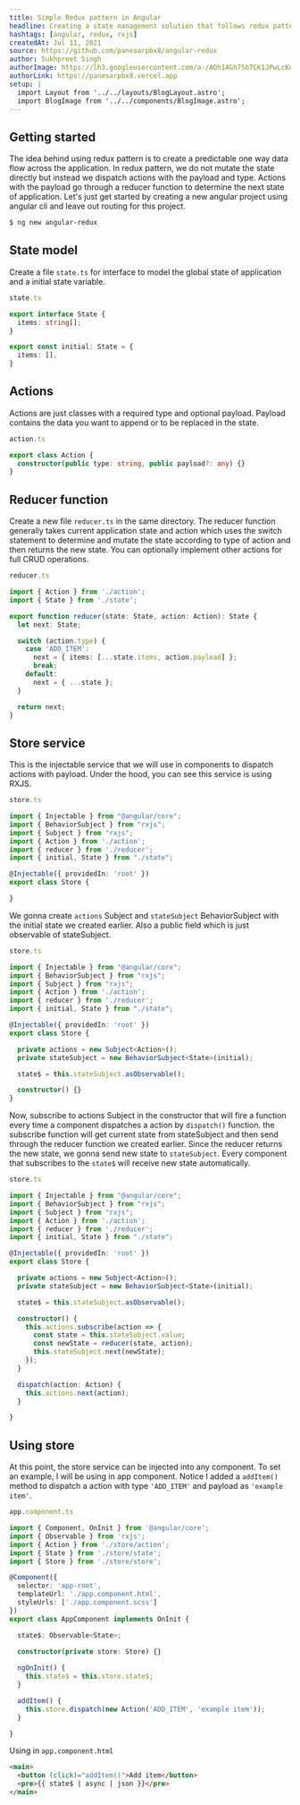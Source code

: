 ```yaml
---
title: Simple Redux pattern in Angular
headline: Creating a state management solution that follows redux pattern for small angular projects
hashtags: [angular, redux, rxjs]
createdAt: Jul 11, 2021
source: https://github.com/panesarpbx8/angular-redux
author: Sukhpreet Singh
authorImage: https://lh3.googleusercontent.com/a-/AOh14Gh75b7CK1JPwLcKqE8a-zJjwaEVGUreGuWl2nYZbw=s96-c
authorLink: https://panesarpbx8.vercel.app
setup: |
  import Layout from '../../layouts/BlogLayout.astro';
  import BlogImage from '../../components/BlogImage.astro';
---
```


## Getting started

The idea behind using redux pattern is to create a predictable one way data flow across the application. In redux pattern, we do not mutate the state directly but instead we dispatch actions with the payload and type. Actions with the payload go through a reducer function to determine the next state of application. Let's just get started by creating a new angular project using angular cli and leave out routing for this project.

```css
$ ng new angular-redux
```

<BlogImage src="reduxflow.png" alt="redux pattern visualized" title={frontmatter.title}/>

## State model

Create a file `state.ts` for interface to model the global state of application and a initial state variable.

```ts
state.ts

export interface State {
  items: string[];
}

export const initial: State = {
  items: [],
} 
```

## Actions

Actions are just classes with a required type and optional payload. Payload contains the data you want to append or to be replaced in the state.

```ts
action.ts

export class Action {
  constructor(public type: string, public payload?: any) {}
}
```

## Reducer function

Create a new file `reducer.ts` in the same directory. The reducer function generally takes current application state and action which uses the switch statement to determine and mutate the state according to type of action and then returns the new state. You can optionally implement other actions for full CRUD operations.

```ts
reducer.ts

import { Action } from './action';
import { State } from './state';

export function reducer(state: State, action: Action): State {
  let next: State;

  switch (action.type) {
    case 'ADD_ITEM':
      next = { items: [...state.items, action.payload] };
      break;
    default:
      next = { ...state };
  }

  return next;
}
```

## Store service

This is the injectable service that we will use in components to dispatch actions with payload. Under the hood, you can see this service is using RXJS.

```ts
store.ts

import { Injectable } from "@angular/core";
import { BehaviorSubject } from "rxjs";
import { Subject } from "rxjs";
import { Action } from './action';
import { reducer } from './reducer';
import { initial, State } from "./state";

@Injectable({ providedIn: 'root' })
export class Store {

}
```

We gonna create `actions` Subject and `stateSubject` BehaviorSubject with the initial state we created earlier. Also a public field which is just observable of stateSubject.

```ts
store.ts

import { Injectable } from "@angular/core";
import { BehaviorSubject } from "rxjs";
import { Subject } from "rxjs";
import { Action } from './action';
import { reducer } from './reducer';
import { initial, State } from "./state";

@Injectable({ providedIn: 'root' })
export class Store {

  private actions = new Subject<Action>();
  private stateSubject = new BehaviorSubject<State>(initial);

  state$ = this.stateSubject.asObservable();

  constructor() {}
}
```

Now, subscribe to actions Subject in the constructor that will fire a function every time a component dispatches a action by `dispatch()` function. the subscribe function will get current state from stateSubject and then send through the reducer function we created earlier. Since the reducer returns the new state, we gonna send new state to `stateSubject`. Every component that subscribes to the `state$` will receive new state automatically.

```ts
store.ts

import { Injectable } from "@angular/core";
import { BehaviorSubject } from "rxjs";
import { Subject } from "rxjs";
import { Action } from './action';
import { reducer } from './reducer';
import { initial, State } from "./state";

@Injectable({ providedIn: 'root' })
export class Store {

  private actions = new Subject<Action>();
  private stateSubject = new BehaviorSubject<State>(initial);

  state$ = this.stateSubject.asObservable();

  constructor() {
    this.actions.subscribe(action => {
      const state = this.stateSubject.value;
      const newState = reducer(state, action);
      this.stateSubject.next(newState);
    });
  }

  dispatch(action: Action) {
    this.actions.next(action);
  }

}
```

## Using store

At this point, the store service can be injected into any component. To set an example, I will be using in app component. Notice I added a `addItem()` method to dispatch a action with type `'ADD_ITEM'` and payload as `'example item'`.

```ts
app.component.ts

import { Component, OnInit } from '@angular/core';
import { Observable } from 'rxjs';
import { Action } from './store/action';
import { State } from './store/state';
import { Store } from './store/store';

@Component({
  selector: 'app-root',
  templateUrl: './app.component.html',
  styleUrls: ['./app.component.scss']
})
export class AppComponent implements OnInit {

  state$: Observable<State>;

  constructor(private store: Store) {}
  
  ngOnInit() {
    this.state$ = this.store.state$;
  }

  addItem() {
    this.store.dispatch(new Action('ADD_ITEM', 'example item'));
  }

}
```

Using in `app.component.html`

```html
<main>
  <button (click)="addItem()">Add item</button>
  <pre>{{ state$ | async | json }}</pre>
</main>
```